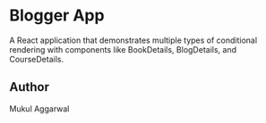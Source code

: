 # Blogger App

A React application that demonstrates multiple types of conditional rendering with components like BookDetails, BlogDetails, and CourseDetails.

## Author
Mukul Aggarwal
